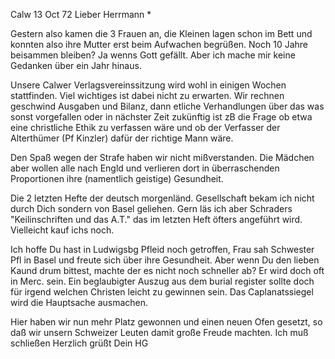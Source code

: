  Calw 13 Oct 72
Lieber Herrmann <Mogl>*

Gestern also kamen die 3 Frauen an, die Kleinen lagen schon im Bett und konnten also ihre Mutter erst beim Aufwachen begrüßen. Noch 10 Jahre beisammen bleiben? Ja wenns Gott gefällt. Aber ich mache mir keine Gedanken über ein Jahr hinaus.

Unsere Calwer Verlagsvereinssitzung wird wohl in einigen Wochen stattfinden. Viel wichtiges ist dabei nicht zu erwarten. Wir rechnen geschwind Ausgaben und Bilanz, dann etliche Verhandlungen über das was sonst vorgefallen oder in nächster Zeit zukünftig ist zB die Frage ob etwa eine christliche Ethik zu verfassen wäre und ob der Verfasser der Alterthümer (Pf Kinzler) dafür der richtige Mann wäre.

Den Spaß wegen der Strafe haben wir nicht mißverstanden. Die Mädchen aber wollen alle nach Engld und verlieren dort in überraschenden Proportionen ihre (namentlich geistige) Gesundheit.

Die 2 letzten Hefte der deutsch morgenländ. Gesellschaft bekam ich nicht durch Dich sondern von Basel geliehen. Gern läs ich aber Schraders "Keilinschriften und das A.T." das im letzten Heft öfters angeführt wird. Vielleicht kauf ichs noch.

Ich hoffe Du hast in Ludwigsbg Pfleid noch getroffen, Frau sah Schwester Pfl in Basel und freute sich über ihre Gesundheit. Aber wenn Du den lieben Kaund drum bittest, machte der es nicht noch schneller ab? Er wird doch oft in Merc. sein. Ein beglaubigter Auszug aus dem burial register sollte doch für irgend welchen Christen leicht zu gewinnen sein. Das Caplanatssiegel wird die Hauptsache ausmachen.

Hier haben wir nun mehr Platz gewonnen und einen neuen Ofen gesetzt, so daß wir unsern Schweizer Leuten damit große Freude machten. Ich muß schließen 
 Herzlich grüßt Dein HG
